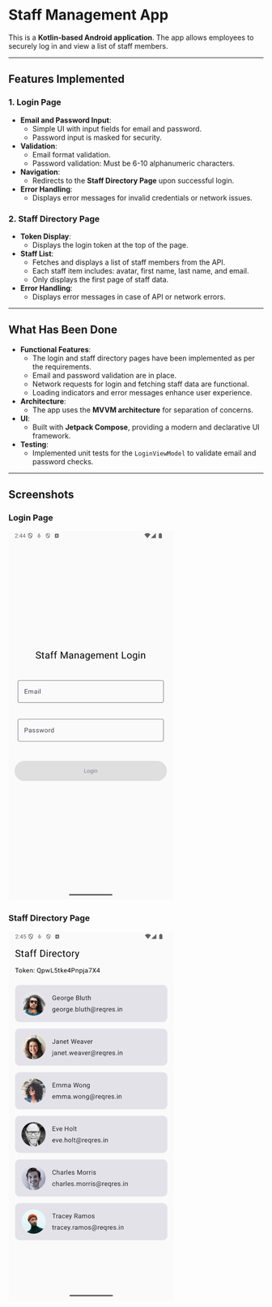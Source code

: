 # Staff Management App

This is a **Kotlin-based Android application**. The app allows employees to securely log in and view a list of staff members.

---

## Features Implemented

### 1. **Login Page**
- **Email and Password Input**:
    - Simple UI with input fields for email and password.
    - Password input is masked for security.
- **Validation**:
    - Email format validation.
    - Password validation: Must be 6-10 alphanumeric characters.
- **Navigation**:
    - Redirects to the **Staff Directory Page** upon successful login.
- **Error Handling**:
    - Displays error messages for invalid credentials or network issues.

### 2. **Staff Directory Page**
- **Token Display**:
    - Displays the login token at the top of the page.
- **Staff List**:
    - Fetches and displays a list of staff members from the API.
    - Each staff item includes: avatar, first name, last name, and email.
    - Only displays the first page of staff data.
- **Error Handling**:
    - Displays error messages in case of API or network errors.

---

## What Has Been Done
- **Functional Features**:
    - The login and staff directory pages have been implemented as per the requirements.
    - Email and password validation are in place.
    - Network requests for login and fetching staff data are functional.
    - Loading indicators and error messages enhance user experience.
- **Architecture**:
    - The app uses the **MVVM architecture** for separation of concerns.
- **UI**:
    - Built with **Jetpack Compose**, providing a modern and declarative UI framework.
- **Testing**:
    - Implemented unit tests for the `LoginViewModel` to validate email and password checks.

---

## Screenshots

### **Login Page**
![img.png](img.png)

### **Staff Directory Page**
![img_1.png](img_1.png)
